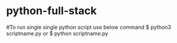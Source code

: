 # python-full-stack

#To run single single python script use below command
$ python3 scriptname.py  or $ python scriptname.py


